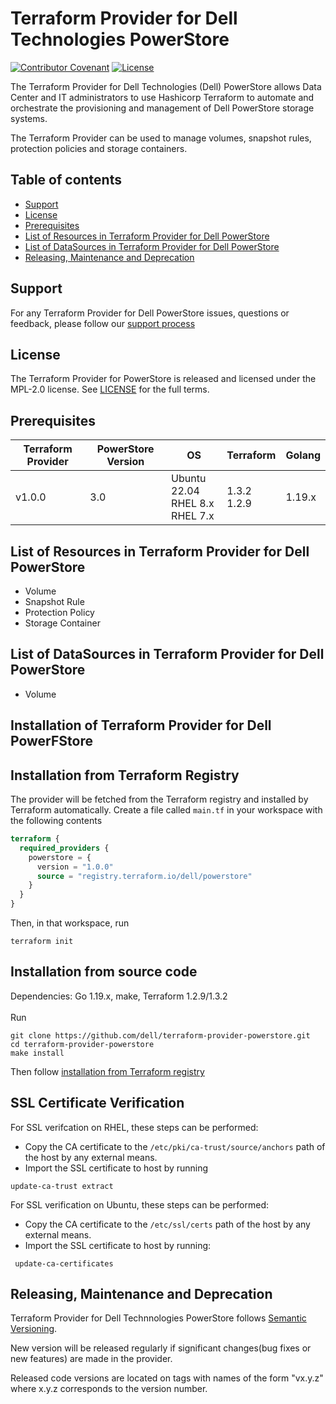 <!--
Copyright (c) 2022 Dell Inc., or its subsidiaries. All Rights Reserved.
Licensed under the Mozilla Public License Version 2.0 (the "License");
you may not use this file except in compliance with the License.
You may obtain a copy of the License at
    http://mozilla.org/MPL/2.0/
Unless required by applicable law or agreed to in writing, software
distributed under the License is distributed on an "AS IS" BASIS,
WITHOUT WARRANTIES OR CONDITIONS OF ANY KIND, either express or implied.
See the License for the specific language governing permissions and
limitations under the License.
-->
# Terraform Provider for Dell Technologies PowerStore

[![Contributor Covenant](https://img.shields.io/badge/Contributor%20Covenant-v2.0%20adopted-ff69b4.svg)](about/CODE_OF_CONDUCT.md)
[![License](https://img.shields.io/badge/License-MPL_2.0-blue.svg)](LICENSE)


The Terraform Provider for Dell Technologies (Dell) PowerStore allows Data Center and IT administrators to use Hashicorp Terraform to automate and orchestrate the provisioning and management of Dell PowerStore storage systems.

The Terraform Provider can be used to manage volumes, snapshot rules, protection policies and storage containers.

## Table of contents

* [Support](#support)
* [License](#license)
* [Prerequisites](#prerequisites)
* [List of Resources in Terraform Provider for Dell PowerStore](#list-of-resources-in-terraform-provider-for-dell-powerstore)
* [List of DataSources in Terraform Provider for Dell PowerStore](#list-of-datasources-in-terraform-provider-for-dell-powerstore)
* [Releasing, Maintenance and Deprecation](#releasing-maintenance-and-deprecation)

## Support
For any Terraform Provider for Dell PowerStore issues, questions or feedback, please follow our [support process](https://github.com/dell/dell-terraform-providers/blob/main/docs/SUPPORT.md)

## License
The Terraform Provider for PowerStore is released and licensed under the MPL-2.0 license. See [LICENSE](https://github.com/dell/terraform-provider-powerstore/blob/main/LICENSE) for the full terms.

## Prerequisites

| **Terraform Provider** | **PowerStore Version** | **OS** | **Terraform** | **Golang**
|---------------------|-----------------------|-------|--------------------|--------------------------|
| v1.0.0 | 3.0 | Ubuntu 22.04 <br> RHEL 8.x <br> RHEL 7.x | 1.3.2 <br> 1.2.9 <br> | 1.19.x

## List of Resources in Terraform Provider for Dell PowerStore
  * Volume
  * Snapshot Rule
  * Protection Policy
  * Storage Container

## List of DataSources in Terraform Provider for Dell PowerStore
  * Volume

## Installation of Terraform Provider for Dell PowerFStore

## Installation from Terraform Registry

The provider will be fetched from the Terraform registry and installed by Terraform automatically.
Create a file called `main.tf` in your workspace with the following contents

```terraform
terraform {
  required_providers {
    powerstore = {
      version = "1.0.0"
      source = "registry.terraform.io/dell/powerstore"
    }
  }
}
```
Then, in that workspace, run
```
terraform init
```

## Installation from source code

Dependencies: Go 1.19.x, make, Terraform 1.2.9/1.3.2
<br>
<br>
Run
```
git clone https://github.com/dell/terraform-provider-powerstore.git
cd terraform-provider-powerstore
make install
```
Then follow [installation from Terraform registry](#installation-from-terraform-registry)

## SSL Certificate Verification

For SSL verifcation on RHEL, these steps can be performed:
 * Copy the CA certificate to the `/etc/pki/ca-trust/source/anchors` path of the host by any external means.
 * Import the SSL certificate to host by running
```
update-ca-trust extract
```
For SSL verification on Ubuntu, these steps can be performed:
 * Copy the CA certificate to the `/etc/ssl/certs` path of the host by any external means.
 * Import the SSL certificate to host by running:
 ```
  update-ca-certificates
```

## Releasing, Maintenance and Deprecation

Terraform Provider for Dell Technnologies PowerStore follows [Semantic Versioning](https://semver.org/).

New version will be released regularly if significant changes(bug fixes or new features) are made in the provider.

Released code versions are located on tags with names of the form "vx.y.z" where x.y.z corresponds to the version number.